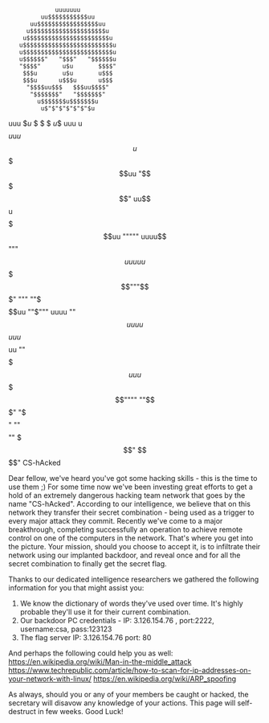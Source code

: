                  uuuuuuu
             uu$$$$$$$$$$$uu
          uu$$$$$$$$$$$$$$$$$uu
         u$$$$$$$$$$$$$$$$$$$$$u
        u$$$$$$$$$$$$$$$$$$$$$$$u
       u$$$$$$$$$$$$$$$$$$$$$$$$$u
       u$$$$$$$$$$$$$$$$$$$$$$$$$u
       u$$$$$$"   "$$$"   "$$$$$$u
       "$$$$"      u$u       $$$$"
        $$$u       u$u       u$$$
        $$$u      u$$$u      u$$$
         "$$$$uu$$$   $$$uu$$$$"
          "$$$$$$$"   "$$$$$$$"
            u$$$$$$$u$$$$$$$u
             u$"$"$"$"$"$"$u
  uuu        $$u$ $ $ $ $u$$       uuu
 u$$$$        $$$$$u$u$u$$$       u$$$$
  $$$$$uu      "$$$$$$$$$"     uu$$$$$$
u$$$$$$$$$$$uu    """""    uuuu$$$$$$$$$$
$$$$"""$$$$$$$$$$uuu   uu$$$$$$$$$"""$$$"
 """      ""$$$$$$$$$$$uu ""$"""
           uuuu ""$$$$$$$$$$uuu
  u$$$uuu$$$$$$$$$uu ""$$$$$$$$$$$uuu$$$
  $$$$$$$$$$""""           ""$$$$$$$$$$$"
   "$$$$$"                      ""$$$$""
     $$$"                         $$$$"
                CS-hAcked

 
 Dear fellow, we've heard you've got some hacking skills - this is the time to use them ;)
 For some time now we've been investing great efforts to get a hold of an extremely dangerous hacking team network that goes by the name "CS-hAcked". 
 According to our intelligence, we believe that on this network they transfer their secret combination  - being used as a trigger to 
 every major attack they commit.
 Recently we've come to a major breakthrough, completing successfully an operation to achieve remote control on one of the computers in the network.
 That's where you get into the picture.
 Your mission, should you choose to accept it, is to infiltrate their network using our implanted backdoor,
 and reveal once and for all the secret combination to finally get the secret flag.
 
 Thanks to our dedicated intelligence researchers we gathered the following information for you that might assist you:
 1. We know the dictionary of words they've used over time. It's highly probable they'll use it for their current combination.
 2. Our backdoor PC credentials - IP: 3.126.154.76 , port:2222, username:csa, pass:123123
 3. The flag server IP: 3.126.154.76  port: 80
 
 And perhaps the following could help you as well:
 https://en.wikipedia.org/wiki/Man-in-the-middle_attack
 https://www.techrepublic.com/article/how-to-scan-for-ip-addresses-on-your-network-with-linux/
 https://en.wikipedia.org/wiki/ARP_spoofing
 
 As always, should you or any of your members be caught or hacked, the secretary will disavow any knowledge of your actions. 
 This page will self-destruct in few weeks.
 Good Luck! 
